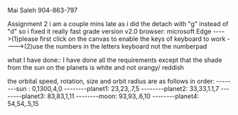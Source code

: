 Mai Saleh
904-863-797

Assignment 2
i am a couple mins late as i did the detach with "g" instead of "d" so i fixed it really fast
grade version v2.0
browser: microsoft Edge
---->(1)please first click on the canvas to enable the keys of keyboard to work
---->(2)use the numbers in the letters keyboard not the numberpad 

what I have done::
I have done all the requirements except that the shade from the sun on the planets is white and not orangy/ reddish

the orbital speed, rotation, size and orbit radius are as follows in order:
--------sun :  0,1300,4,0
--------planet1:  23,23,.7,5
--------planet2:  33,33,1.1,7
--------planet3:  83,83,1,11
--------moon:  93,93,.6,10
--------planet4:  54,54,.5,15

